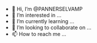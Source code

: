 - 👋 Hi, I’m @PANNERSELVAMP
- 👀 I’m interested in ...
- 🌱 I’m currently learning ...
- 💞️ I’m looking to collaborate on ...
- 📫 How to reach me ...

<!---
PANNERSELVAMP/PANNERSELVAMP is a ✨ special ✨ repository because its `README.md` (this file) appears on your GitHub profile.
You can click the Preview link to take a look at your changes.
--->
